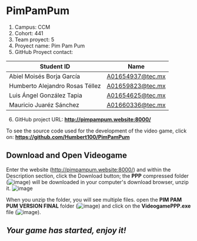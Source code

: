 # PimPamPum
1. Campus: CCM
2. Cohort: 441
3. Team proyect: 5
4. Proyect name: Pim Pam Pum
5. GitHub Proyect contact: 

| Student ID | Name |
| ------------- | ------------- |
|Abiel Moisés Borja García|A01654937@tec.mx |
|Humberto Alejandro Rosas Téllez    |A01659823@tec.mx |
|Luis Ángel González Tapia    |A01654625@tec.mx |
|Mauricio Juaréz Sánchez | A01660336@tec.mx |

6. GitHub project URL: **http://pimpampum.website:8000/**


To see the source code used for the development of the video game, click on: **https://github.com/Humbert100/PimPamPum**

## Download and Open Videogame

Enter the website (http://pimpampum.website:8000/) and within the Description section, click the Download button; the **PPP** compressed folder (![image](https://user-images.githubusercontent.com/93540685/166626713-1fc32ae7-8e83-4a3c-946c-1cbe1344f5af.png)) will be downloaded in your computer's download browser, unzip it.
![image](https://user-images.githubusercontent.com/93540685/166626215-09ba91af-6c39-4b52-ba11-b1a55c650f6f.png)

When you unzip the folder, you will see multiple files. open the **PIM PAM PUM VERSION FINAL** folder (![image](https://user-images.githubusercontent.com/93540685/166626385-3f8e8525-d3c0-46f0-9f36-907915cdb1bc.png)) and click on the **VideogamePPP.exe** file (![image](https://user-images.githubusercontent.com/93540685/166613312-6f8b23f3-7c40-4194-aed3-aaa7fbfc1ffe.png)). 
## **_Your game has started, enjoy it!_**

